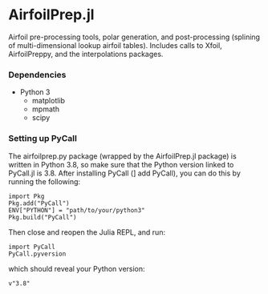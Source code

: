 # AirfoilPrep.jl

Airfoil pre-processing tools, polar generation, and post-processing (splining of multi-dimensional lookup airfoil tables).
Includes calls to Xfoil, AirfoilPreppy, and the interpolations packages.


### Dependencies
- Python 3
   - matplotlib
   - mpmath
   - scipy
   
   
### Setting up PyCall

The airfoilprep.py package (wrapped by the AirfoilPrep.jl package) is written in Python 3.8, so make sure that the Python version linked to PyCall.jl is 3.8. After installing PyCall (] add PyCall), you can do this by running the following:

``` shell
import Pkg
Pkg.add("PyCall")
ENV["PYTHON"] = "path/to/your/python3"
Pkg.build("PyCall")
```

Then close and reopen the Julia REPL, and run:

``` shell
import PyCall
PyCall.pyversion
```

which should reveal your Python version:

``` shell
v"3.8"
```
